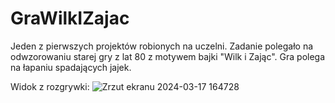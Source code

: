# GraWilkIZajac

Jeden z pierwszych projektów robionych na uczelni. Zadanie polegało na odwzorowaniu starej gry z lat 80 z motywem bajki "Wilk i Zając". Gra polega na łapaniu spadających jajek.

Widok z rozgrywki:
![Zrzut ekranu 2024-03-17 164728](https://github.com/GiermaszAlan/GraWilkIZajac/assets/163752743/0c323ed3-5f6f-480c-9d44-03b712b99ef8)
